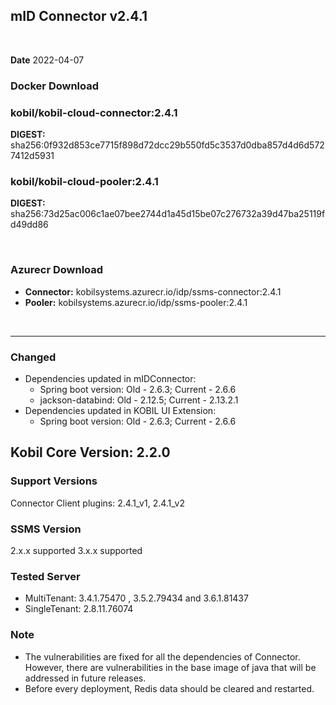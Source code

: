 ## mID Connector v2.4.1

<br/>

**Date** 2022-04-07

### **Docker Download**

### kobil/kobil-cloud-connector:2.4.1
**DIGEST:** sha256:0f932d853ce7715f898d72dcc29b550fd5c3537d0dba857d4d6d5727412d5931 
### kobil/kobil-cloud-pooler:2.4.1
**DIGEST:** sha256:73d25ac006c1ae07bee2744d1a45d15be07c276732a39d47ba25119fd49dd86

<br/>

### **Azurecr Download**
- **Connector:** kobilsystems.azurecr.io/idp/ssms-connector:2.4.1  
- **Pooler:** kobilsystems.azurecr.io/idp/ssms-pooler:2.4.1
<br/>

------------------------------------
 
### Changed 
* Dependencies updated in mIDConnector: 
  - Spring boot version: Old - 2.6.3; Current - 2.6.6 
  - jackson-databind: Old - 2.12.5; Current - 2.13.2.1 
* Dependencies updated in KOBIL UI Extension: 
  - Spring boot version: Old - 2.6.3; Current - 2.6.6 

## Kobil Core Version: 2.2.0 

### Support Versions
Connector Client plugins: 2.4.1_v1, 2.4.1_v2 
 
### SSMS Version 
2.x.x supported 
3.x.x supported 

### Tested Server 
* MultiTenant: 3.4.1.75470 , 3.5.2.79434 and 3.6.1.81437 
* SingleTenant: 2.8.11.76074 

### Note
* The vulnerabilities are fixed for all the dependencies of Connector. However, there are vulnerabilities in the base image of java that will be addressed in future releases. 
* Before every deployment, Redis data should be cleared and restarted. 
